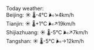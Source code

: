 Today weather:  
Beijing: ☀️   🌡️-4°C 🌬️↘4km/h  
Tianjin: ☀️   🌡️+1°C 🌬️↗19km/h  
Shijiazhuang: ☀️   🌡️-5°C 🌬️↗7km/h  
Tangshan: ☀️   🌡️-5°C 🌬️→12km/h  

